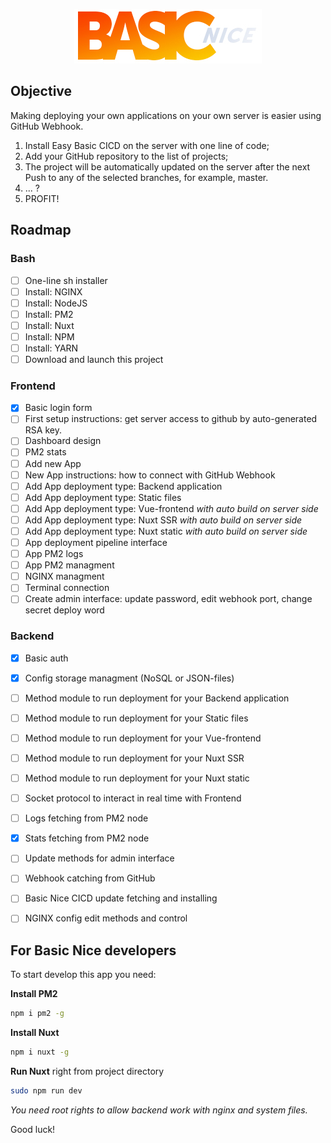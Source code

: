 <p align="center">
  <img src="https://github.com/powerdot/Basic-Nice-CICD/raw/main/about/GitHub-Logo@0.5x.jpg">
</p>

## Objective
Making deploying your own applications on your own server is easier using GitHub Webhook.  
1. Install Easy Basic CICD on the server with one line of code;  
2. Add your GitHub repository to the list of projects;  
3. The project will be automatically updated on the server after the next Push to any of the selected branches, for example, master.  
4. ... ?  
5. PROFIT!  

## Roadmap

### Bash
- [ ] One-line sh installer
- [ ] Install: NGINX
- [ ] Install: NodeJS
- [ ] Install: PM2
- [ ] Install: Nuxt
- [ ] Install: NPM
- [ ] Install: YARN
- [ ] Download and launch this project

### Frontend
- [x] Basic login form
- [ ] First setup instructions: get server access to github by auto-generated RSA key.
- [ ] Dashboard design
- [ ] PM2 stats
- [ ] Add new App
- [ ] New App instructions: how to connect with GitHub Webhook
- [ ] Add App deployment type: Backend application
- [ ] Add App deployment type: Static files
- [ ] Add App deployment type: Vue-frontend *with auto build on server side*
- [ ] Add App deployment type: Nuxt SSR *with auto build on server side*
- [ ] Add App deployment type: Nuxt static *with auto build on server side*
- [ ] App deployment pipeline interface
- [ ] App PM2 logs
- [ ] App PM2 managment
- [ ] NGINX managment
- [ ] Terminal connection
- [ ] Create admin interface: update password, edit webhook port, change secret deploy word

### Backend
- [x] Basic auth
- [x] Config storage managment (NoSQL or JSON-files)
- [ ] Method module to run deployment for your Backend application
- [ ] Method module to run deployment for your Static files
- [ ] Method module to run deployment for your Vue-frontend
- [ ] Method module to run deployment for your Nuxt SSR
- [ ] Method module to run deployment for your Nuxt static
- [ ] Socket protocol to interact in real time with Frontend
- [ ] Logs fetching from PM2 node
- [x] Stats fetching from PM2 node
- [ ] Update methods for admin interface
- [ ] Webhook catching from GitHub
- [ ] Basic Nice CICD update fetching and installing
- [ ] NGINX config edit methods and control


## For Basic Nice developers

To start develop this app you need:  
  
**Install PM2**
```bash
npm i pm2 -g
```
  
**Install Nuxt**
```bash
npm i nuxt -g
```  

**Run Nuxt** right from project directory
```bash
sudo npm run dev
```  
*You need root rights to allow backend work with nginx and system files.*  
  
  
Good luck!
